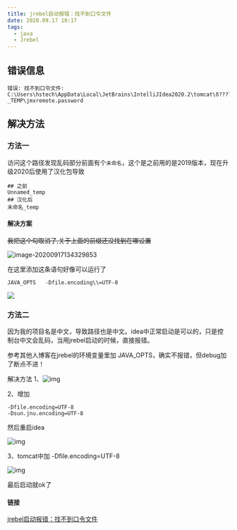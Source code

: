 ```yaml
---
title: jrebel启动报错：找不到口令文件
date: 2020.09.17 10:17
tags:
  - java
  - Jrebel
---
```


## 错误信息

```
错误: 找不到口令文件: C:\Users\hstech\AppData\Local\JetBrains\IntelliJIdea2020.2\tomcat\δ????_TEMP\jmxremote.password
```


## 解决方法

### 方法一

访问这个路径发现乱码部分前面有个`未命名`，这个是之前用的是2019版本，现在升级2020后使用了汉化包导致

```
## 之前
Unnamed_temp
## 汉化后
未命名_temp
```

#### 解决方案

~~我把这个勾取消了,关于上面的前缀还没找到在哪设置~~

![image-20200917134329853](https://raw.githubusercontent.com/woharen/sources-src/image-src/img/20200917134329.png)


在这里添加这条语句好像可以运行了
```
JAVA_OPTS   -Dfile.encoding\\=UTF-8
```
![](https://raw.githubusercontent.com/woharen/sources-src/image-src/img/20200924095843.png)

### 方法二

因为我的项目名是中文，导致路径也是中文。idea中正常启动是可以的，只是控制台中文会乱码，当用jrebel启动的时候，直接报错。

参考其他人博客在jrebel的环境变量里加 JAVA_OPTS，确实不报错，但debug加了断点不进！

解决方法
1、![img](https://img-blog.csdnimg.cn/20200901125507777.png?x-oss-process=image/watermark,type_ZmFuZ3poZW5naGVpdGk,shadow_10,text_aHR0cHM6Ly9ibG9nLmNzZG4ubmV0L1dhbmdfX2RyZWFt,size_16,color_FFFFFF,t_70)

 

2、增加

```
-Dfile.encoding=UTF-8
-Dsun.jnu.encoding=UTF-8
```

然后重启idea

![img](https://img-blog.csdnimg.cn/20200901125548595.png?x-oss-process=image/watermark,type_ZmFuZ3poZW5naGVpdGk,shadow_10,text_aHR0cHM6Ly9ibG9nLmNzZG4ubmV0L1dhbmdfX2RyZWFt,size_16,color_FFFFFF,t_70)

3、tomcat中加 -Dfile.encoding=UTF-8

![img](https://img-blog.csdnimg.cn/20200901125650170.png?x-oss-process=image/watermark,type_ZmFuZ3poZW5naGVpdGk,shadow_10,text_aHR0cHM6Ly9ibG9nLmNzZG4ubmV0L1dhbmdfX2RyZWFt,size_16,color_FFFFFF,t_70)

 

最后启动就ok了

#### 链接

[jrebel启动报错：找不到口令文件](https://blog.csdn.net/Wang__dream/article/details/108338746)